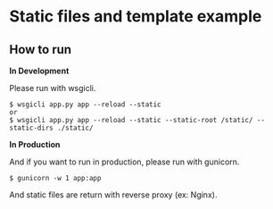 # Static files and template example

## How to run

**In Development**

Please run with wsgicli.

```console
$ wsgicli app.py app --reload --static
or
$ wsgicli app.py app --reload --static --static-root /static/ --static-dirs ./static/
```

**In Production**

And if you want to run in production, please run with gunicorn.

```console
$ gunicorn -w 1 app:app
```

And static files are return with reverse proxy (ex: Nginx).
